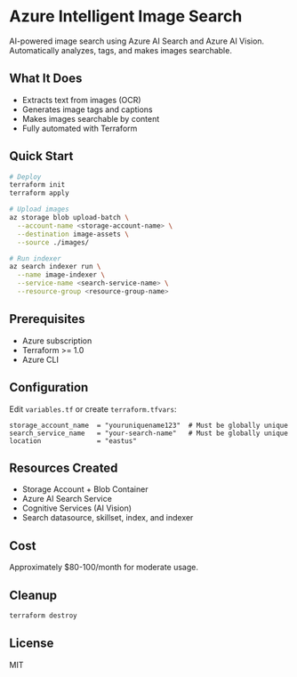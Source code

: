 # Azure Intelligent Image Search

AI-powered image search using Azure AI Search and Azure AI Vision. Automatically analyzes, tags, and makes images searchable.

## What It Does

- Extracts text from images (OCR)
- Generates image tags and captions
- Makes images searchable by content
- Fully automated with Terraform

## Quick Start

```bash
# Deploy
terraform init
terraform apply

# Upload images
az storage blob upload-batch \
  --account-name <storage-account-name> \
  --destination image-assets \
  --source ./images/

# Run indexer
az search indexer run \
  --name image-indexer \
  --service-name <search-service-name> \
  --resource-group <resource-group-name>
```

## Prerequisites

- Azure subscription
- Terraform >= 1.0
- Azure CLI

## Configuration

Edit `variables.tf` or create `terraform.tfvars`:

```hcl
storage_account_name  = "youruniquename123"  # Must be globally unique
search_service_name   = "your-search-name"   # Must be globally unique
location              = "eastus"
```

## Resources Created

- Storage Account + Blob Container
- Azure AI Search Service
- Cognitive Services (AI Vision)
- Search datasource, skillset, index, and indexer

## Cost

Approximately $80-100/month for moderate usage.

## Cleanup

```bash
terraform destroy
```

## License

MIT
